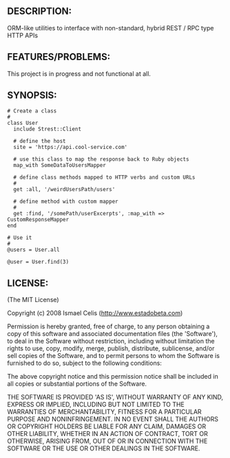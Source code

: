 DESCRIPTION:
-----------

ORM-like utilities to interface with non-standard, hybrid REST / RPC type HTTP APIs

FEATURES/PROBLEMS:
------------------

This project is in progress and not functional at all.

SYNOPSIS:
---------

    # Create a class
    #
    class User
	  include Strest::Client
	
	  # define the host
	  site = 'https://api.cool-service.com'
	
	  # use this class to map the response back to Ruby objects
	  map_with SomeDataToUsersMapper
	
	  # define class methods mapped to HTTP verbs and custom URLs
	  #
	  get :all, '/weirdUsersPath/users'
	
	  # define method with custom mapper
	  #
	  get :find, '/somePath/userExcerpts', :map_with => CustomResponseMapper
    end

    # Use it
    #
    @users = User.all

    @user = User.find(3)

LICENSE:
--------

(The MIT License)

Copyright (c) 2008 Ismael Celis (http://www.estadobeta.com)

Permission is hereby granted, free of charge, to any person obtaining
a copy of this software and associated documentation files (the
'Software'), to deal in the Software without restriction, including
without limitation the rights to use, copy, modify, merge, publish,
distribute, sublicense, and/or sell copies of the Software, and to
permit persons to whom the Software is furnished to do so, subject to
the following conditions:

The above copyright notice and this permission notice shall be
included in all copies or substantial portions of the Software.

THE SOFTWARE IS PROVIDED 'AS IS', WITHOUT WARRANTY OF ANY KIND,
EXPRESS OR IMPLIED, INCLUDING BUT NOT LIMITED TO THE WARRANTIES OF
MERCHANTABILITY, FITNESS FOR A PARTICULAR PURPOSE AND NONINFRINGEMENT.
IN NO EVENT SHALL THE AUTHORS OR COPYRIGHT HOLDERS BE LIABLE FOR ANY
CLAIM, DAMAGES OR OTHER LIABILITY, WHETHER IN AN ACTION OF CONTRACT,
TORT OR OTHERWISE, ARISING FROM, OUT OF OR IN CONNECTION WITH THE
SOFTWARE OR THE USE OR OTHER DEALINGS IN THE SOFTWARE.
